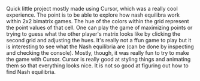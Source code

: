 Quick little project mostly made using Cursor, which was a really cool experience. The point is to be able to explore how nash equilibra work within 2x2 bimatrix games. The hue of the colors within the grid represent the point values of that cell. One can play the game of maximizing points or trying to guess what the other player's matrix looks like by clicking the second grid and adjusting the hues. It's really not a ffun game to play but it is interesting to see what the Nash equilibria are (can be done by inspecting and checking the console). Mostly, though, it was really fun to try to make the game with Cursor. Cursor is really good at styling things and animating them so that everything looks nice. It is not so good at figuring out how to find Nash equilibria. 
